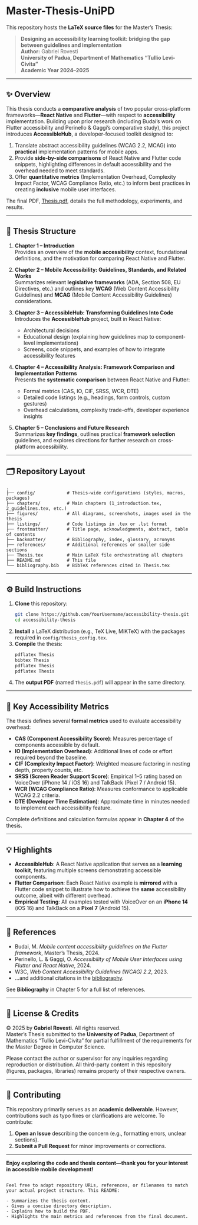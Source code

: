 # Master-Thesis-UniPD

This repository hosts the **LaTeX source files** for the Master’s Thesis:

> **Designing an accessibility learning toolkit: bridging the gap between guidelines and implementation**  
> **Author:** Gabriel Rovesti  
> **University of Padua, Department of Mathematics “Tullio Levi-Civita”**  
> **Academic Year 2024–2025**

---

## ✨ Overview

This thesis conducts a **comparative analysis** of two popular cross-platform frameworks—**React Native** and **Flutter**—with respect to **accessibility** implementation. Building upon prior research (including Budai’s work on Flutter accessibility and Perinello & Gaggi’s comparative study), this project introduces **AccessibleHub**, a developer-focused toolkit designed to:

1. Translate abstract accessibility guidelines (WCAG 2.2, MCAG) into **practical** implementation patterns for mobile apps.
2. Provide **side-by-side comparisons** of React Native and Flutter code snippets, highlighting differences in default accessibility and the overhead needed to meet standards.
3. Offer **quantitative metrics** (Implementation Overhead, Complexity Impact Factor, WCAG Compliance Ratio, etc.) to inform best practices in creating **inclusive** mobile user interfaces.

The final PDF, [Thesis.pdf](./Thesis.pdf), details the full methodology, experiments, and results.

---

## 📑 Thesis Structure

1. **Chapter 1 – Introduction**  
   Provides an overview of the **mobile accessibility** context, foundational definitions, and the motivation for comparing React Native and Flutter.

2. **Chapter 2 – Mobile Accessibility: Guidelines, Standards, and Related Works**  
   Summarizes relevant **legislative frameworks** (ADA, Section 508, EU Directives, etc.) and outlines key **WCAG** (Web Content Accessibility Guidelines) and **MCAG** (Mobile Content Accessibility Guidelines) considerations.

3. **Chapter 3 – AccessibleHub: Transforming Guidelines Into Code**  
   Introduces the **AccessibleHub** project, built in React Native:
   - Architectural decisions  
   - Educational design (explaining how guidelines map to component-level implementations)  
   - Screens, code snippets, and examples of how to integrate accessibility features  

4. **Chapter 4 – Accessibility Analysis: Framework Comparison and Implementation Patterns**  
   Presents the **systematic comparison** between React Native and Flutter:
   - Formal metrics (CAS, IO, CIF, SRSS, WCR, DTE)  
   - Detailed code listings (e.g., headings, form controls, custom gestures)  
   - Overhead calculations, complexity trade-offs, developer experience insights  

5. **Chapter 5 – Conclusions and Future Research**  
   Summarizes **key findings**, outlines practical **framework selection** guidelines, and explores directions for further research on cross-platform accessibility.

---

## 🗂️ Repository Layout

```
.
├── config/            # Thesis-wide configurations (styles, macros, packages)
├── chapters/          # Main chapters (1_introduction.tex, 2_guidelines.tex, etc.)
├── figures/           # All diagrams, screenshots, images used in the thesis
├── listings/          # Code listings in .tex or .lst format
├── frontmatter/       # Title page, acknowledgments, abstract, table of contents
├── backmatter/        # Bibliography, index, glossary, acronyms
├── references/        # Additional references or smaller side sections
├── Thesis.tex         # Main LaTeX file orchestrating all chapters
├── README.md          # This file
└── bibliography.bib   # BibTeX references cited in Thesis.tex
```

---

## ⚙️ Build Instructions

1. **Clone** this repository:
   ```bash
   git clone https://github.com/YourUsername/accessibility-thesis.git
   cd accessibility-thesis
   ```
2. **Install** a LaTeX distribution (e.g., TeX Live, MiKTeX) with the packages required in `config/thesis_config.tex`.
3. **Compile** the thesis:
   ```bash
   pdflatex Thesis
   bibtex Thesis
   pdflatex Thesis
   pdflatex Thesis
   ```
4. The **output PDF** (named `Thesis.pdf`) will appear in the same directory.

---

## 📐 Key Accessibility Metrics

The thesis defines several **formal metrics** used to evaluate accessibility overhead:

- **CAS (Component Accessibility Score)**: Measures percentage of components accessible by default.  
- **IO (Implementation Overhead)**: Additional lines of code or effort required beyond the baseline.  
- **CIF (Complexity Impact Factor)**: Weighted measure factoring in nesting depth, property counts, etc.  
- **SRSS (Screen Reader Support Score)**: Empirical 1–5 rating based on VoiceOver (iPhone 14 / iOS 16) and TalkBack (Pixel 7 / Android 15).  
- **WCR (WCAG Compliance Ratio)**: Measures conformance to applicable WCAG 2.2 criteria.  
- **DTE (Developer Time Estimation)**: Approximate time in minutes needed to implement each accessibility feature.

Complete definitions and calculation formulas appear in **Chapter 4** of the thesis.

---

## 💡 Highlights

- **AccessibleHub**: A React Native application that serves as a **learning toolkit**, featuring multiple screens demonstrating accessible components.  
- **Flutter Comparison**: Each React Native example is **mirrored** with a Flutter code snippet to illustrate how to achieve the **same** accessibility outcome, albeit with different overhead.  
- **Empirical Testing**: All examples tested with VoiceOver on an **iPhone 14** (iOS 16) and TalkBack on a **Pixel 7** (Android 15).

---

## 🔖 References

- Budai, M. *Mobile content accessibility guidelines on the Flutter framework*, Master’s Thesis, 2024.  
- Perinello, L. & Gaggi, O. *Accessibility of Mobile User Interfaces using Flutter and React Native*, 2024.  
- W3C, *Web Content Accessibility Guidelines (WCAG) 2.2*, 2023.  
- ...and additional citations in the [bibliography](./bibliography.bib).

See **Bibliography** in Chapter 5 for a full list of references.

---

## 📄 License & Credits

© 2025 by **Gabriel Rovesti**. All rights reserved.  
Master’s Thesis submitted to the **University of Padua**, Department of Mathematics “Tullio Levi-Civita” for partial fulfillment of the requirements for the Master Degree in Computer Science.

Please contact the author or supervisor for any inquiries regarding reproduction or distribution. All third-party content in this repository (figures, packages, libraries) remains property of their respective owners.

---

## 🤝 Contributing

This repository primarily serves as an **academic deliverable**. However, contributions such as typo fixes or clarifications are welcome. To contribute:

1. **Open an Issue** describing the concern (e.g., formatting errors, unclear sections).
2. **Submit a Pull Request** for minor improvements or corrections.

---

**Enjoy exploring the code and thesis content—thank you for your interest in **accessible mobile development**!**
```

Feel free to adapt repository URLs, references, or filenames to match your actual project structure. This README:

- Summarizes the thesis content.
- Gives a concise directory description.
- Explains how to build the PDF.
- Highlights the main metrics and references from the final document.